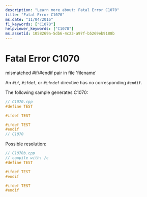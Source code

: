 ```yaml
---
description: "Learn more about: Fatal Error C1070"
title: "Fatal Error C1070"
ms.date: "11/04/2016"
f1_keywords: ["C1070"]
helpviewer_keywords: ["C1070"]
ms.assetid: 1058269a-5db6-4c23-a97f-b5269eb9188b
---
```

# Fatal Error C1070

mismatched #if/#endif pair in file 'filename'

An `#if`, `#ifdef`, or `#ifndef` directive has no corresponding `#endif`.

The following sample generates C1070:

```cpp
// C1070.cpp
#define TEST

#ifdef TEST

#ifdef TEST
#endif
// C1070
```

Possible resolution:

```cpp
// C1070b.cpp
// compile with: /c
#define TEST

#ifdef TEST
#endif

#ifdef TEST
#endif
```

